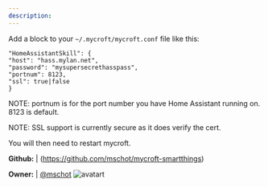 ```yaml
---
description: 
---
```

Add a block to your `~/.mycroft/mycroft.conf` file like this:

```
"HomeAssistantSkill": {
"host": "hass.mylan.net",
"password": "mysupersecrethasspass",
"portnum": 8123,
"ssl": true|false
}
```

NOTE: portnum is for the port number you have Home Assistant running on. 8123 is default.

NOTE: SSL support is currently secure as it does verify the cert.

You will then need to restart mycroft.

**Github:** | (https://github.com/mschot/mycroft-smartthings)

**Owner:** | [@mschot](https://github.com/mschot) ![avatart](https://avatars1.githubusercontent.com/u/5399612?v=4)

